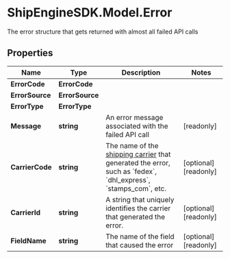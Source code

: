 # ShipEngineSDK.Model.Error
The error structure that gets returned with almost all failed API calls 

## Properties

Name | Type | Description | Notes
------------ | ------------- | ------------- | -------------
**ErrorCode** | **ErrorCode** |  | 
**ErrorSource** | **ErrorSource** |  | 
**ErrorType** | **ErrorType** |  | 
**Message** | **string** | An error message associated with the failed API call | [readonly] 
**CarrierCode** | **string** | The name of the [shipping carrier](https://www.shipengine.com/docs/carriers/setup/) that generated the error, such as &#x60;fedex&#x60;, &#x60;dhl_express&#x60;, &#x60;stamps_com&#x60;, etc.  | [optional] [readonly] 
**CarrierId** | **string** | A string that uniquely identifies the carrier that generated the error. | [optional] [readonly] 
**FieldName** | **string** | The name of the field that caused the error | [optional] [readonly] 

